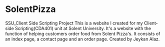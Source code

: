 # SolentPizza
SSU_Client Side Scripting Project
This is a website I created for my Client-side Scripting(CDA401) unit at Solent University.
It's a website with the function of helping customers order food from Solent Pizza's. It consists of an index page, a contact page and
an order page.
Created by Jeykan Alaz.
